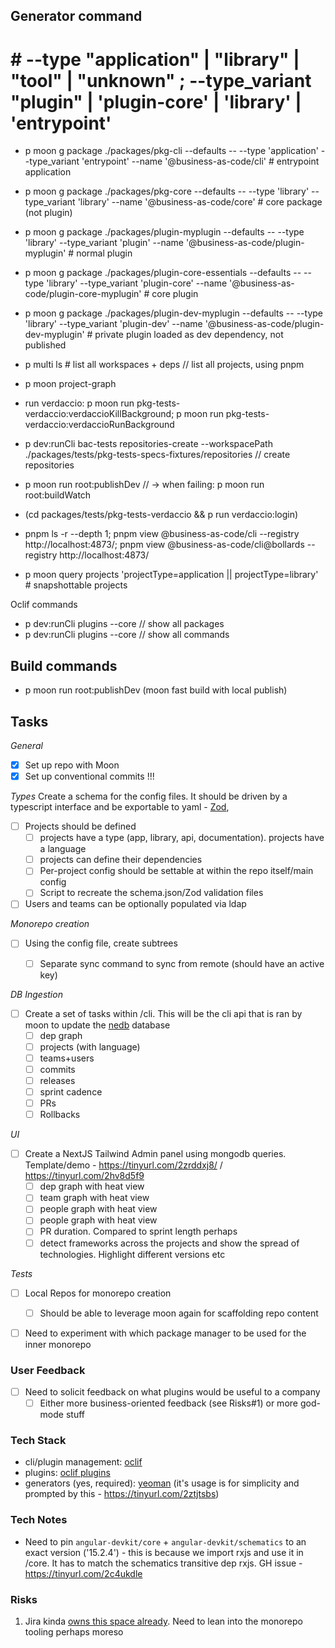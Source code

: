
## Generator command
# # --type "application" | "library"  | "tool" | "unknown" ; --type_variant "plugin" | 'plugin-core' | 'library' | 'entrypoint'
 - p moon g package ./packages/pkg-cli --defaults -- --type 'application' --type_variant 'entrypoint' --name '@business-as-code/cli' # entrypoint application
 - p moon g package ./packages/pkg-core --defaults -- --type 'library' --type_variant 'library' --name '@business-as-code/core' # core package (not plugin)
 - p moon g package ./packages/plugin-myplugin --defaults -- --type 'library' --type_variant 'plugin' --name '@business-as-code/plugin-myplugin' # normal plugin
 - p moon g package ./packages/plugin-core-essentials --defaults -- --type 'library' --type_variant 'plugin-core' --name '@business-as-code/plugin-core-myplugin' # core plugin
 - p moon g package ./packages/plugin-dev-myplugin --defaults -- --type 'library' --type_variant 'plugin-dev' --name '@business-as-code/plugin-dev-myplugin' # private plugin loaded as dev dependency, not published

 - p multi ls # list all workspaces + deps // list all projects, using pnpm
 - p moon project-graph

 - run verdaccio: p moon run pkg-tests-verdaccio:verdaccioKillBackground; p moon run pkg-tests-verdaccio:verdaccioRunBackground

 - p dev:runCli bac-tests repositories-create --workspacePath ./packages/tests/pkg-tests-specs-fixtures/repositories // create repositories

 - p moon run root:publishDev // -> when failing: p moon run root:buildWatch

  - (cd packages/tests/pkg-tests-verdaccio && p run verdaccio:login)

 - pnpm ls -r --depth 1; pnpm view @business-as-code/cli --registry http://localhost:4873/; pnpm view @business-as-code/cli@bollards --registry http://localhost:4873/
 - p moon query projects 'projectType=application || projectType=library' # snapshottable projects

Oclif commands

 - p dev:runCli plugins --core  // show all packages
 - p dev:runCli plugins --core  // show all commands

## Build commands

 - p moon run root:publishDev (moon fast build with local publish)

## Tasks

*General*
- [x] Set up repo with Moon
- [x] Set up conventional commits !!!

*Types*
Create a schema for the config files. It should be driven by a typescript interface and be exportable to yaml - [Zod](https://tinyurl.com/2f9exqpd),
- [ ] Projects should be defined
  - [ ] projects have a type (app, library, api, documentation). projects have a language
  - [ ] projects can define their dependencies
  - [ ] Per-project config should be settable at within the repo itself/main config
  - [ ] Script to recreate the schema.json/Zod validation files
- [ ] Users and teams can be optionally populated via ldap

*Monorepo creation*
- [ ] Using the config file, create subtrees
  - [ ] Separate sync command to sync from remote (should have an active key)


*DB Ingestion*
- [ ] Create a set of tasks within /cli. This will be the cli api that is ran by moon to update the [nedb](https://tinyurl.com/2fenevs5) database
  - [ ] dep graph
  - [ ] projects (with language)
  - [ ] teams+users
  - [ ] commits
  - [ ] releases
  - [ ] sprint cadence
  - [ ] PRs
  - [ ] Rollbacks

*UI*
- [ ] Create a NextJS Tailwind Admin panel using mongodb queries. Template/demo - https://tinyurl.com/2zrddxj8/ / https://tinyurl.com/2hv8d5f9
  - [ ] dep graph with heat view
  - [ ] team graph with heat view
  - [ ] people graph with heat view
  - [ ] people graph with heat view
  - [ ] PR duration. Compared to sprint length perhaps
  - [ ] detect frameworks across the projects and show the spread of technologies. Highlight different versions etc

*Tests*
- [ ] Local Repos for monorepo creation
  - [ ] Should be able to leverage moon again for scaffolding repo content
- [ ] Need to experiment with which package manager to be used for the inner monorepo



### User Feedback
 - [ ] Need to solicit feedback on what plugins would be useful to a company
   - [ ] Either more business-oriented feedback (see Risks#1) or more god-mode stuff

### Tech Stack
 - cli/plugin management: [oclif](https://github.com/oclif/oclif)
 - plugins: [oclif plugins](https://tinyurl.com/ybnks7qa)
 - generators (yes, required): [yeoman](https://yeoman.io/authoring/integrating-yeoman.html) (it's usage is for simplicity and prompted by this - https://tinyurl.com/2ztjtsbs)

### Tech Notes
 - Need to pin `angular-devkit/core` + `angular-devkit/schematics` to an exact version ('15.2.4') - this is because we import rxjs and use it in /core. It has to match the schematics transitive dep rxjs. GH issue - https://tinyurl.com/2c4ukdle

### Risks
 1. Jira kinda [owns this space already](https://tinyurl.com/2maj9agc). Need to lean into the monorepo tooling perhaps moreso